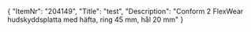 {
  "ItemNr": "204149",
  "Title": "test",
  "Description": "Conform 2 FlexWear hudskyddsplatta med häfta, ring 45 mm, hål 20 mm"
}